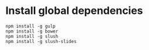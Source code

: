 # Install global dependencies

```
npm install -g gulp
npm install -g bower
npm install -g slush
npm install -g slush-slides
```
